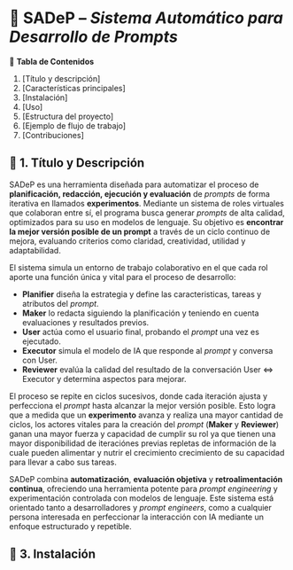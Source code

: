 # 🚀 **SADeP** – *Sistema Automático para Desarrollo de Prompts*

📑 **Tabla de Contenidos**
1. [Título y descripción]
2. [Características principales]
3. [Instalación]
4. [Uso]
5. [Estructura del proyecto]
6. [Ejemplo de flujo de trabajo]
7. [Contribuciones]

## 📜 **1. Título y Descripción**
SADeP es una herramienta diseñada para automatizar el proceso de **planificación, redacción, ejecución y evaluación** de *prompts* de forma iterativa en llamados **experimentos**.
Mediante un sistema de roles virtuales que colaboran entre sí, el programa busca generar *prompts* de alta calidad, optimizados para su uso en modelos de lenguaje.
Su objetivo es **encontrar la mejor versión posible de un prompt** a través de un ciclo continuo de mejora, evaluando criterios como claridad, creatividad, utilidad y adaptabilidad.

El sistema simula un entorno de trabajo colaborativo en el que cada rol aporte una función única y vital para el proceso de desarrollo:
* **Planifier** diseña la estrategia y define las caracteristicas, tareas y atributos del *prompt*.
* **Maker** lo redacta siguiendo la planificación y teniendo en cuenta evaluaciones y resultados previos.
* **User** actúa como el usuario final, probando el *prompt* una vez es ejecutado.
* **Executor** simula el modelo de IA que responde al *prompt* y conversa con User.
* **Reviewer** evalúa la calidad del resultado de la conversación User <=> Executor y determina aspectos para mejorar.

El proceso se repite en ciclos sucesivos, donde cada iteración ajusta y perfecciona el *prompt* hasta alcanzar la mejor versión posible.
Esto logra que a medida que un **experimento** avanza y realiza una mayor cantidad de ciclos, los actores vitales para la creación del *prompt* (**Maker** y **Reviewer**) ganan una mayor fuerza y capacidad de cumplir su rol ya que tienen una mayor disponibilidad de iteraciónes previas repletas de información de la cuale pueden alimentar y nutrir el crecimiento crecimiento de su capacidad para llevar a cabo sus tareas.

SADeP combina **automatización**, **evaluación objetiva** y **retroalimentación continua**, ofreciendo una herramienta potente para *prompt engineering* y experimentación controlada con modelos de lenguaje.
Este sistema está orientado tanto a desarrolladores y *prompt engineers*, como a cualquier persona interesada en perfeccionar la interacción con IA mediante un enfoque estructurado y repetible.

## 🔧 **3. Instalación**
